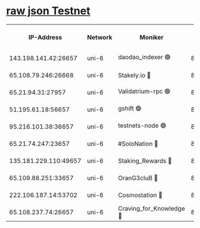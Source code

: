 [raw json Testnet](https://rpc-check.junot.stavr.tech/junot/rpc-junot-result.json)
=


<table><tr><th>IP-Address</th><th>Network</th><th>Moniker</th><th>Latest Block Height</th><th>Earliest Block Height</th><th>Catching Up</th><th>Tx Index</th><th>Voting Power</th><th>Scan Time</th></tr><tr><td>143.198.141.42:26657</td><td>uni-6</td><td>daodao_indexer 🟢</td><td>8872872</td><td>1</td><td>False</td><td>off</td><td>0</td><td>2024-03-14T13:36:31.034075292UTC</td></tr><tr><td>65.108.79.246:26668</td><td>uni-6</td><td>Stakely.io 🔴</td><td>8872867</td><td>1570872</td><td>False</td><td>on</td><td>11</td><td>2024-03-14T13:36:16.971659454UTC</td></tr><tr><td>65.21.94.31:27957</td><td>uni-6</td><td>Validatrium-rpc 🟢</td><td>8872865</td><td>2943363</td><td>False</td><td>on</td><td>0</td><td>2024-03-14T13:36:12.599686795UTC</td></tr><tr><td>51.195.61.18:56657</td><td>uni-6</td><td>gshift 🟢</td><td>8559900</td><td>7691417</td><td>False</td><td>on</td><td>0</td><td>2024-03-14T13:35:58.601613662UTC</td></tr><tr><td>95.216.101.38:36657</td><td>uni-6</td><td>testnets-node 🟢</td><td>8872867</td><td>8116304</td><td>False</td><td>on</td><td>0</td><td>2024-03-14T13:36:19.335336078UTC</td></tr><tr><td>65.21.74.247:23657</td><td>uni-6</td><td>#SoloNation 🔴</td><td>8872872</td><td>8237483</td><td>False</td><td>on</td><td>112</td><td>2024-03-14T13:36:30.181906543UTC</td></tr><tr><td>135.181.229.110:49657</td><td>uni-6</td><td>Staking_Rewards 🔴</td><td>8872875</td><td>8388763</td><td>False</td><td>on</td><td>1008</td><td>2024-03-14T13:36:37.751907637UTC</td></tr><tr><td>65.109.88.251:33657</td><td>uni-6</td><td>OranG3cluB 🔴</td><td>8872874</td><td>8418953</td><td>False</td><td>on</td><td>11</td><td>2024-03-14T13:36:35.399568516UTC</td></tr><tr><td>222.106.187.14:53702</td><td>uni-6</td><td>Cosmostation 🔴</td><td>8872864</td><td>8759614</td><td>False</td><td>on</td><td>109003</td><td>2024-03-14T13:36:10.246018413UTC</td></tr><tr><td>65.108.237.74:26657</td><td>uni-6</td><td>Craving_for_Knowledge 🔴</td><td>8872871</td><td>8791064</td><td>False</td><td>on</td><td>9004</td><td>2024-03-14T13:36:27.823919832UTC</td></tr></table>